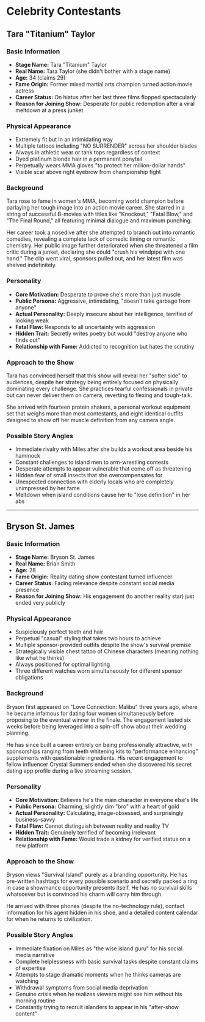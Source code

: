 # Celebrity Contestants

## Tara "Titanium" Taylor

### Basic Information
- **Stage Name:** Tara "Titanium" Taylor
- **Real Name:** Tara Taylor (she didn't bother with a stage name)
- **Age:** 34 (claims 29)
- **Fame Origin:** Former mixed martial arts champion turned action movie actress
- **Career Status:** On hiatus after her last three films flopped spectacularly
- **Reason for Joining Show:** Desperate for public redemption after a viral meltdown at a press junket

### Physical Appearance
- Extremely fit but in an intimidating way
- Multiple tattoos including "NO SURRENDER" across her shoulder blades
- Always in athletic wear or tank tops regardless of context
- Dyed platinum blonde hair in a permanent ponytail
- Perpetually wears MMA gloves "to protect her million-dollar hands"
- Visible scar above right eyebrow from championship fight

### Background
Tara rose to fame in women's MMA, becoming world champion before parlaying her tough image into an action movie career. She starred in a string of successful B-movies with titles like "Knockout," "Fatal Blow," and "The Final Round," all featuring minimal dialogue and maximum punching.

Her career took a nosedive after she attempted to branch out into romantic comedies, revealing a complete lack of comedic timing or romantic chemistry. Her public image further deteriorated when she threatened a film critic during a junket, declaring she could "crush his windpipe with one hand." The clip went viral, sponsors pulled out, and her latest film was shelved indefinitely.

### Personality
- **Core Motivation:** Desperate to prove she's more than just muscle
- **Public Persona:** Aggressive, intimidating, "doesn't take garbage from anyone"
- **Actual Personality:** Deeply insecure about her intelligence, terrified of looking weak
- **Fatal Flaw:** Responds to all uncertainty with aggression
- **Hidden Trait:** Secretly writes poetry but would "destroy anyone who finds out"
- **Relationship with Fame:** Addicted to recognition but hates the scrutiny

### Approach to the Show
Tara has convinced herself that this show will reveal her "softer side" to audiences, despite her strategy being entirely focused on physically dominating every challenge. She practices tearful confessionals in private but can never deliver them on camera, reverting to flexing and tough-talk.

She arrived with fourteen protein shakers, a personal workout equipment set that weighs more than most contestants, and eight identical outfits designed to show off her muscle definition from any camera angle.

### Possible Story Angles
- Immediate rivalry with Miles after she builds a workout area beside his hammock
- Constant challenges to island men to arm-wrestling contests
- Desperate attempts to appear vulnerable that come off as threatening
- Hidden fear of small insects that she overcompensates for
- Unexpected connection with elderly locals who are completely unimpressed by her fame
- Meltdown when island conditions cause her to "lose definition" in her abs

---

## Bryson St. James

### Basic Information
- **Stage Name:** Bryson St. James
- **Real Name:** Brian Smith
- **Age:** 28
- **Fame Origin:** Reality dating show contestant turned influencer
- **Career Status:** Fading relevance despite constant social media presence
- **Reason for Joining Show:** His engagement (to another reality star) just ended very publicly

### Physical Appearance
- Suspiciously perfect teeth and hair
- Perpetual "casual" styling that takes two hours to achieve
- Multiple sponsor-provided outfits despite the show's survival premise
- Strategically visible chest tattoo of Chinese characters (meaning nothing like what he thinks)
- Always positioned for optimal lighting
- Three different watches worn simultaneously for different sponsor obligations

### Background
Bryson first appeared on "Love Connection: Malibu" three years ago, where he became infamous for dating four women simultaneously before proposing to the eventual winner in the finale. The engagement lasted six weeks before being leveraged into a spin-off show about their wedding planning.

He has since built a career entirely on being professionally attractive, with sponsorships ranging from teeth whitening kits to "performance enhancing" supplements with questionable ingredients. His recent engagement to fellow influencer Crystal Summers ended when she discovered his secret dating app profile during a live streaming session.

### Personality
- **Core Motivation:** Believes he's the main character in everyone else's life
- **Public Persona:** Charming, slightly dim "bro" with a heart of gold
- **Actual Personality:** Calculating, image-obsessed, and surprisingly business-savvy
- **Fatal Flaw:** Cannot distinguish between reality and reality TV
- **Hidden Trait:** Genuinely terrified of becoming irrelevant
- **Relationship with Fame:** Would trade a kidney for verified status on a new platform

### Approach to the Show
Bryson views "Survival Island" purely as a branding opportunity. He has pre-written hashtags for every possible scenario and secretly packed a ring in case a showmance opportunity presents itself. He has no survival skills whatsoever but is convinced his charm will carry him through.

He arrived with three phones (despite the no-technology rule), contact information for his agent hidden in his shoe, and a detailed content calendar for when he returns to civilization.

### Possible Story Angles
- Immediate fixation on Miles as "the wise island guru" for his social media narrative
- Complete helplessness with basic survival tasks despite constant claims of expertise
- Attempts to stage dramatic moments when he thinks cameras are watching
- Withdrawal symptoms from social media deprivation
- Genuine crisis when he realizes viewers might see him without his morning routine
- Constantly trying to recruit islanders to appear in his "after-show content" 